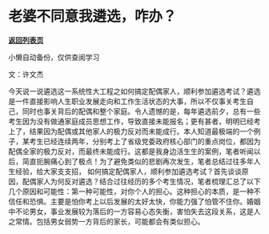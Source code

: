 # 老婆不同意我遴选，咋办？

[**返回列表页**](/gzh/费曼的小茶馆)

小懒自动备份，仅供查阅学习

文：许文杰  

今天说一说遴选这一系统性大工程之如何搞定配偶家人，顺利参加遴选考试？遴选是一件直接影响人生职业发展走向和工作生活状态的大事，所以不仅事关考生自己，同时也事关背后的配偶和整个家庭。令人遗憾的是，每年遴选前夕，总有一些考生因为没有做通家庭成员思想工作，导致直接未能报名；更有甚者，明明已经考上了，结果因为配偶或其他家人的极力反对而未能成行。本人知道最极端的一个例子，某考生已经连续两年，分别考上了省级党委政府核心部门的重点岗位，都因为配偶全家的极力反对，而最终未能成行。这都是我身边活生生的案例，笔者听闻以后，简直扼腕痛心到了极点！为了避免类似的悲剧再次发生，笔者总结过往多年人生经验，给大家支支招，
如何搞定配偶家人，顺利参加遴选考试？首先谈谈原因，配偶家人为何反对遴选？结合过往经历的多个考生情况，笔者梳理汇总了以下几个原因和可能性：第一种可能性，对你个人的担心。这种担心的本质，是一种不信任和恐惧。主要是怕你考上以后发展的太好太快，你能力强了怕管不住你。婚姻中不论男女，事业发展较为落后的一方容易心态失衡，害怕失去这段关系，这是人之常情。包括男女弱势一方背后的家长，可能都会有类似担心。

